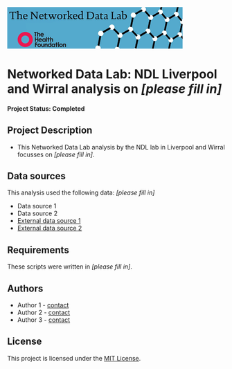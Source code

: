 <img src="ndlbanner.png" width="405" height="96">

# Networked Data Lab: NDL Liverpool and Wirral analysis on *[please fill in]*

#### Project Status: Completed

## Project Description

- This Networked Data Lab analysis by the NDL lab in Liverpool and Wirral focusses on *[please fill in]*.

## Data sources

This analysis used the following data: *[please fill in]*

- Data source 1
- Data source 2
- [External data source 1](www.google.com)
- [External data source 2](www.google.com)

## Requirements

These scripts were written in *[please fill in]*.

## Authors

- Author 1 - [contact](name@domain.ac.uk)
- Author 2 - [contact](name@domain.ac.uk)
- Author 3 - [contact](name@domain.ac.uk)

## License

This project is licensed under the [MIT License](https://opensource.org/licenses/MIT).
